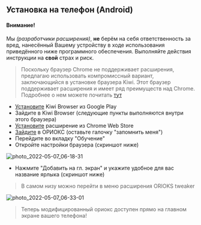 ## Установка на телефон (Android)

#### Внимание!
Мы *(разработчики расширения)*, **не** берём на себя ответственность за вред, нанесённый Вашему устройству в ходе использования приведённого ниже программного обеспечения. 
Выполняйте действия инструкции на **свой** страх и риск.

> Поскольку браузер Chrome не поддерживает расширения,
> предлагаю использовать компромиссный вариант,
> заключающийся в установке браузера Kiwi.
> Этот браузер поддерживает расширения
> и имеет ряд преимуществ над Chrome.
> Подробнее о нем можете почитать [тут](https://kiwibrowser.com)

- [Установите](https://play.google.com/store/apps/details?id=com.kiwibrowser.browser) Kiwi Browser из Google Play
- Зайдите в Kiwi Browser
(следующие пункты выполняются внутри этого браузера)
- [Установите](https://chrome.google.com/webstore/detail/orioks-tweaker/efgdenjhcmladhmbjcmmeobggibfogep) расширение из Chrome Web Store
- [Зайдите](https://orioks.miet.ru) в ОРИОКС (оставьте галочку "запомнить меня")
- Перейдите во вкладку "Обучение"
- Откройте настройки браузера (скриншот ниже)

![photo_2022-05-07_06-18-31](https://user-images.githubusercontent.com/47709593/167236170-0e2291ed-387b-4e23-912f-04fc6bb65c3d.jpg)
- Нажмите "Добавить на гл. экран" и укажите удобное для вас название ярлыка (скриншот ниже)
> В самом низу можно перейти в меню расширения ORIOKS tweaker

![photo_2022-05-07_06-33-01](https://user-images.githubusercontent.com/47709593/167236562-ae5dac33-50a5-4c10-aa3d-aa4bb71aba82.jpg)
> Теперь модифицированный ориокс доступен
> прямо на главном экране вашего телефона!